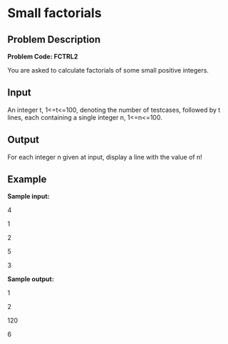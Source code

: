 # Small factorials

## Problem Description

**Problem Code: FCTRL2**

You are asked to calculate factorials of some small positive integers.

## Input

An integer t, 1<=t<=100, denoting the number of testcases, followed by t lines, each containing a single integer n, 1<=n<=100.

## Output

For each integer n given at input, display a line with the value of n!

## Example

**Sample input:**

4

1

2

5

3

**Sample output:**

1

2

120

6